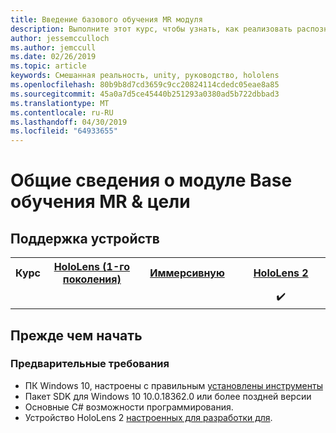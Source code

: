 ```yaml
---
title: Введение базового обучения MR модуля
description: Выполните этот курс, чтобы узнать, как реализовать распознавание лиц Azure в приложениях смешанной реальности.
author: jessemcculloch
ms.author: jemccull
ms.date: 02/26/2019
ms.topic: article
keywords: Смешанная реальность, unity, руководство, hololens
ms.openlocfilehash: 80b9b8d7cd3659c9cc20824114cdedc05eae8a85
ms.sourcegitcommit: 45a0a7d5ce45440b251293a0380ad5b722dbbad3
ms.translationtype: MT
ms.contentlocale: ru-RU
ms.lasthandoff: 04/30/2019
ms.locfileid: "64933655"
---
```

# <a name="mr-learning-base-module-overview--objectives"></a>Общие сведения о модуле Base обучения MR & цели

## <a name="device-support"></a>Поддержка устройств

<table>
<tr>
<th>Курс</th><th style="width:150px"> <a href="hololens-hardware-details.md">HoloLens (1-го поколения)</a></th><th style="width:150px"> <a href="immersive-headset-hardware-details.md">Иммерсивную</a></th><th style="width:150px"> <a href="https://www.microsoft.com/en-us/hololens/hardware">HoloLens 2</a></th>
</tr><tr>
<td></td><td style="text-align: center;"> </td><td style="text-align: center;"> </td><td style="text-align: center;"> ✔️</td>
</tr>
</table>

## <a name="before-you-start"></a>Прежде чем начать

### <a name="prerequisites"></a>Предварительные требования

* ПК Windows 10, настроены с правильным [установлены инструменты](install-the-tools.md)
* Пакет SDK для Windows 10 10.0.18362.0 или более поздней версии
* Основные C# возможности программирования.
* Устройство HoloLens 2 [настроенных для разработки для](using-visual-studio.md#enabling-developer-mode).
